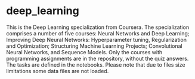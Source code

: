# deep_learning
This is the Deep Learning specialization from Coursera. The specialization comprises a number of five courses: Neural Networks and Deep Learning; Improving Deep Neural Networks: Hyperparameter tuning, Regularization and Optimization; Structuring Machine Learning Projects; Convolutional Neural Networks, and Sequence Models. Only the courses with programming assignments are in the repository, without the quiz answers. The tasks are defined in the notebooks. Please note that due to files size limitations some data files are not loaded.
